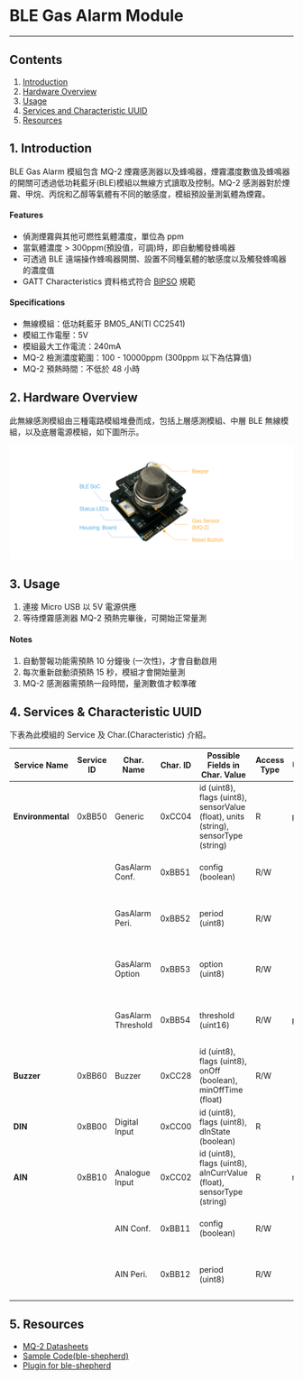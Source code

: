 # BLE Gas Alarm Module
--------------------

## Contents  
1. [Introduction](#Introduction)  
2. [Hardware Overview](#HW_Overview)  
3. [Usage](#Usage)  
4. [Services and Characteristic UUID](#Service_Char_UUID)  
5. [Resources](#Resources)  

<a name="Introduction"></a>
## 1. Introduction  

BLE Gas Alarm 模組包含 MQ-2 煙霧感測器以及蜂鳴器，煙霧濃度數值及蜂鳴器的開關可透過低功耗藍牙(BLE)模組以無線方式讀取及控制。MQ-2 感測器對於煙霧、甲烷、丙烷和乙醇等氣體有不同的敏感度，模組預設量測氣體為煙霧。  

#### Features  
 * 偵測煙霧與其他可燃性氣體濃度，單位為 ppm  
 * 當氣體濃度 > 300ppm(預設值，可調)時，即自動觸發蜂鳴器   
 * 可透過 BLE 遠端操作蜂鳴器開關、設置不同種氣體的敏感度以及觸發蜂鳴器的濃度值   
 * GATT Characteristics 資料格式符合 [BIPSO](https://github.com/bluetoother/bipso/wiki/BIPSO-Specification) 規範   

#### Specifications  
 * 無線模組：低功耗藍牙 BM05_AN(TI CC2541)  
 * 模組工作電壓：5V  
 * 模組最大工作電流：240mA  
 * MQ-2 檢測濃度範圍：100 - 10000ppm (300ppm 以下為估算值)  
 * MQ-2 預熱時間：不低於 48 小時  

<a name="HW_Overview"></a>
## 2. Hardware Overview  

此無線感測模組由三種電路模組堆疊而成，包括上層感測模組、中層 BLE 無線模組，以及底層電源模組，如下圖所示。  

![GasAlarm](https://raw.githubusercontent.com/sivann-tw/sivann-modules/master/media/ble_gas.png)  

<a name="Usage"></a>
## 3. Usage  

1. 連接 Micro USB 以 5V 電源供應  
2. 等待煙霧感測器 MQ-2 預熱完畢後，可開始正常量測  

#### Notes  
1. 自動警報功能需預熱 10 分鐘後 (一次性)，才會自動啟用  
2. 每次重新啟動須預熱 15 秒，模組才會開始量測  
3. MQ-2 感測器需預熱一段時間，量測數值才較準確  

<a name="Service_Char_UUID"></a>
## 4. Services & Characteristic UUID  

下表為此模組的 Service 及 Char.(Characteristic) 介紹。  

| Service Name      | Service ID | Char. Name         | Char. ID | Possible Fields in Char. Value                                                      | Access Type | Unit | Description                                      |  
|-------------------|------------|--------------------|----------|-------------------------------------------------------------------------------------|-------------|------|--------------------------------------------------|  
| **Environmental** |  0xBB50    | Generic            | 0xCC04   | id (uint8), flags (uint8), sensorValue (float), units (string), sensorType (string) | R           | ppm  | Gas Measurment Data                              |  
|                   |            | GasAlarm Conf.     | 0xBB51   | config (boolean)                                                                    | R/W         |      | Measurment Switch. 0 (OFF), 1 (ON)               |  
|                   |            | GasAlarm Peri.     | 0xBB52   | period (uint8)                                                                      | R/W         |      | Period = [Data * 10] ms, Data Range : 10~255     |  
|                   |            | GasAlarm Option    | 0xBB53   | option (uint8)                                                                      | R/W         |      | 0 (Propane), 1 (Smoke), 2 (Methane), 3 (Ethanol) |  
|                   |            | GasAlarm Threshold | 0xBB54   | threshold (uint16)                                                                  | R/W         | ppm  | Gas Alarm Limit Range : 100~10000 ppm            |  
| **Buzzer**        |  0xBB60    | Buzzer             | 0xCC28   | id (uint8), flags (uint8), onOff (boolean), minOffTime (float)                      | R/W         |      | 0 (OFF), 1 (ON)                                  |  
| **DIN**           |  0xBB00    | Digital Input      | 0xCC00   | id (uint8), flags (uint8), dInState (boolean)                                       | R           |      | 0 (Low), 1 (High)                                |  
| **AIN**           |  0xBB10    | Analogue Input     | 0xCC02   | id (uint8), flags (uint8), aInCurrValue (float), sensorType (string)                | R           | mV   |                                                  |  
|                   |            | AIN Conf.          | 0xBB11   | config (boolean)                                                                    | R/W         |      | Measurment Switch. 0 (OFF), 1 (ON)               |  
|                   |            | AIN Peri.          | 0xBB12   | period (uint8)                                                                      | R/W         |      | Period = [Data * 10] ms, Data Range : 10~255     |  


<a name="Resources"></a>
## 5. Resources  

 * [MQ-2 Datasheets](http://style.winsensor.com/pro_pdf/MQ-2.pdf)  
 * [Sample Code(ble-shepherd)](https://github.com/sivann-tw/hiver-iot-kit-ble/blob/master/example/gasAlarm.js)  
 * [Plugin for ble-shepherd](https://github.com/bluetoother/bshep-plugin-sivann-gassensor/blob/master/index.js)  
